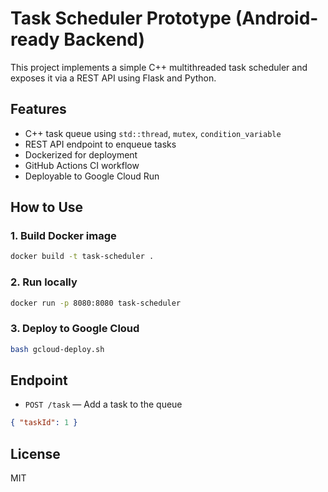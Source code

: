 # Task Scheduler Prototype (Android-ready Backend)

This project implements a simple C++ multithreaded task scheduler and exposes it via a REST API using Flask and Python.

## Features
- C++ task queue using `std::thread`, `mutex`, `condition_variable`
- REST API endpoint to enqueue tasks
- Dockerized for deployment
- GitHub Actions CI workflow
- Deployable to Google Cloud Run

## How to Use

### 1. Build Docker image
```bash
docker build -t task-scheduler .
```

### 2. Run locally
```bash
docker run -p 8080:8080 task-scheduler
```

### 3. Deploy to Google Cloud
```bash
bash gcloud-deploy.sh
```

## Endpoint

- `POST /task` — Add a task to the queue
```json
{ "taskId": 1 }
```

## License
MIT
